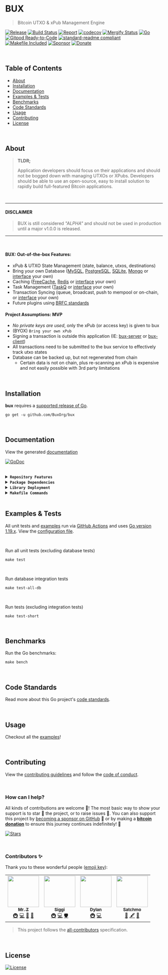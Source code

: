 # BUX
> Bitcoin UTXO & xPub Management Engine

[![Release](https://img.shields.io/github/release-pre/BuxOrg/bux.svg?logo=github&style=flat&v=2)](https://github.com/BuxOrg/bux/releases)
[![Build Status](https://img.shields.io/github/actions/workflow/status/BuxOrg/bux/run-tests.yml?branch=master&v=2)](https://github.com/BuxOrg/bux/actions)
[![Report](https://goreportcard.com/badge/github.com/BuxOrg/bux?style=flat&v=2)](https://goreportcard.com/report/github.com/BuxOrg/bux)
[![codecov](https://codecov.io/gh/BuxOrg/bux/branch/master/graph/badge.svg?v=2)](https://codecov.io/gh/BuxOrg/bux)
[![Mergify Status](https://img.shields.io/endpoint.svg?url=https://api.mergify.com/v1/badges/BuxOrg/bux&style=flat&v=2)](https://mergify.com)
[![Go](https://img.shields.io/github/go-mod/go-version/BuxOrg/bux?v=2)](https://golang.org/)
<br>
[![Gitpod Ready-to-Code](https://img.shields.io/badge/Gitpod-ready--to--code-blue?logo=gitpod&v=2)](https://gitpod.io/#https://github.com/BuxOrg/bux)
[![standard-readme compliant](https://img.shields.io/badge/readme%20style-standard-brightgreen.svg?style=flat&v=2)](https://github.com/RichardLitt/standard-readme)
[![Makefile Included](https://img.shields.io/badge/Makefile-Supported%20-brightgreen?=flat&logo=probot&v=2)](Makefile)
[![Sponsor](https://img.shields.io/badge/sponsor-mrz1836-181717.svg?logo=github&style=flat&v=2)](https://github.com/sponsors/mrz1836)
[![Donate](https://img.shields.io/badge/donate-bitcoin-ff9900.svg?logo=bitcoin&style=flat&v=2)](https://gobitcoinsv.com/#sponsor?utm_source=github&utm_medium=sponsor-link&utm_campaign=bux&utm_term=bux&utm_content=bux)

<br/>

## Table of Contents
- [About](#about)
- [Installation](#installation)
- [Documentation](#documentation)
- [Examples & Tests](#examples--tests)
- [Benchmarks](#benchmarks)
- [Code Standards](#code-standards)
- [Usage](#usage)
- [Contributing](#contributing)
- [License](#license)

<br/>

## About

> **TLDR;**
>
>Application developers should focus on their applications and should not be bogged down with managing UTXOs or XPubs. Developers should be able to use an open-source, easy to install solution to rapidly build full-featured Bitcoin applications.

<br/>

----
#### DISCLAIMER
> BUX is still considered _"ALPHA"_ and should not be used in production until a major v1.0.0 is released.
----
<br/>

#### BUX: Out-of-the-box Features:
- xPub & UTXO State Management (state, balance, utxos, destinations)
- Bring your own Database ([MySQL](https://www.mysql.com/), [PostgreSQL](https://www.postgresql.org/), [SQLite](https://www.sqlite.org), [Mongo](https://www.mongodb.com/) or [interface](https://github.com/mrz1836/go-datastore/blob/master/interface.go) your own)
- Caching ([FreeCache](https://github.com/github.com/coocood/freecache), [Redis](https://redis.io/) or [interface](https://github.com/mrz1836/go-cachestore/blob/master/interface.go) your own)
- Task Management ([TaskQ](https://github.com/vmihailenco/taskq) or [interface](taskmanager/interface.go) your own)
- Transaction Syncing (queue, broadcast, push to mempool or on-chain, or [interface](chainstate/interface.go) your own)
- Future plugins using [BRFC standards](http://bsvalias.org/01-brfc-specifications.html)

#### **Project Assumptions: MVP**
- _No private keys are used_, only the xPub (or access key) is given to bux
- (BYOX) `Bring your own xPub`
- Signing a transaction is outside this application (IE: [bux-server](https://github.com/BuxOrg/bux-server) or [bux-client](https://github.com/BuxOrg/go-buxclient))
- All transactions need to be submitted to the bux service to effectively track utxo states
- Database can be backed up, but not regenerated from chain
  - Certain data is not on chain, plus re-scanning an xPub is expensive and not easily possible with 3rd party limitations


<br/>

## Installation

**bux** requires a [supported release of Go](https://golang.org/doc/devel/release.html#policy).
```shell script
go get -u github.com/BuxOrg/bux
```

<br/>

## Documentation
View the generated [documentation](https://pkg.go.dev/github.com/BuxOrg/bux)

[![GoDoc](https://godoc.org/github.com/BuxOrg/bux?status.svg&style=flat&v=2)](https://pkg.go.dev/github.com/BuxOrg/bux)

<br/>

<details>
<summary><strong><code>Repository Features</code></strong></summary>
<br/>

This repository was created using [MrZ's `go-template`](https://github.com/mrz1836/go-template#about)

#### Built-in Features
- Continuous integration via [GitHub Actions](https://github.com/features/actions)
- Build automation via [Make](https://www.gnu.org/software/make)
- Dependency management using [Go Modules](https://github.com/golang/go/wiki/Modules)
- Code formatting using [gofumpt](https://github.com/mvdan/gofumpt) and linting with [golangci-lint](https://github.com/golangci/golangci-lint) and [yamllint](https://yamllint.readthedocs.io/en/stable/index.html)
- Unit testing with [testify](https://github.com/stretchr/testify), [race detector](https://blog.golang.org/race-detector), code coverage [HTML report](https://blog.golang.org/cover) and [Codecov report](https://codecov.io/)
- Releasing using [GoReleaser](https://github.com/goreleaser/goreleaser) on [new Tag](https://git-scm.com/book/en/v2/Git-Basics-Tagging)
- Dependency scanning and updating thanks to [Dependabot](https://dependabot.com) and [Nancy](https://github.com/sonatype-nexus-community/nancy)
- Security code analysis using [CodeQL Action](https://docs.github.com/en/github/finding-security-vulnerabilities-and-errors-in-your-code/about-code-scanning)
- Automatic syndication to [pkg.go.dev](https://pkg.go.dev/) on every release
- Generic templates for [Issues and Pull Requests](https://docs.github.com/en/communities/using-templates-to-encourage-useful-issues-and-pull-requests/configuring-issue-templates-for-your-repository) in GitHub
- All standard GitHub files such as `LICENSE`, `CONTRIBUTING.md`, `CODE_OF_CONDUCT.md`, and `SECURITY.md`
- Code [ownership configuration](.github/CODEOWNERS) for GitHub
- All your ignore files for [vs-code](.editorconfig), [docker](.dockerignore) and [git](.gitignore)
- Automatic sync for [labels](.github/labels.yml) into GitHub using a pre-defined [configuration](.github/labels.yml)
- Built-in powerful merging rules using [Mergify](https://mergify.io/)
- Welcome [new contributors](.github/mergify.yml) on their first Pull-Request
- Follows the [standard-readme](https://github.com/RichardLitt/standard-readme/blob/master/spec.md) specification
- [Visual Studio Code](https://code.visualstudio.com) configuration with [Go](https://code.visualstudio.com/docs/languages/go)
- (Optional) [Slack](https://slack.com), [Discord](https://discord.com) or [Twitter](https://twitter.com) announcements on new GitHub Releases
- (Optional) Easily add [contributors](https://allcontributors.org/docs/en/bot/installation) in any Issue or Pull-Request

</details>

<details>
<summary><strong><code>Package Dependencies</code></strong></summary>
<br/>

- [bitcoinschema/go-bitcoin](https://github.com/bitcoinschema/go-bitcoin)
- [bitcoinschema/go-map](https://github.com/bitcoinschema/go-map)
- [coocood/freecache](https://github.com/coocood/freecache)
- [gorm.io/gorm](https://gorm.io/gorm)
- [libsv/go-bk](https://github.com/libsv/go-bk)
- [libsv/go-bt](https://github.com/libsv/go-bt)
- [mrz1836/go-cache](https://github.com/mrz1836/go-cache)
- [mrz1836/go-cachestore](https://github.com/mrz1836/go-cachestore)
- [mrz1836/go-datastore](https://github.com/mrz1836/go-datastore)
- [mrz1836/go-logger](https://github.com/mrz1836/go-logger)
- [mrz1836/go-nownodes](https://github.com/mrz1836/go-nownodes)
- [mrz1836/go-whatsonchain](https://github.com/mrz1836/go-whatsonchain)
- [newrelic/go-agent](https://github.com/newrelic/go-agent)
- [robfig/cron](https://github.com/robfig/cron)
- [stretchr/testify](https://github.com/stretchr/testify)
- [tonicpow/go-minercraft](https://github.com/tonicpow/go-minercraft)
- [bitcoin-sv/go-paymail](https://github.com/bitcoin-sv/go-paymail)
- [vmihailenco/taskq](https://github.com/vmihailenco/taskq)
</details>

<details>
<summary><strong><code>Library Deployment</code></strong></summary>
<br/>

Releases are automatically created when you create a new [git tag](https://git-scm.com/book/en/v2/Git-Basics-Tagging)!

If you want to manually make releases, please install GoReleaser:

[goreleaser](https://github.com/goreleaser/goreleaser) for easy binary or library deployment to GitHub and can be installed:
- **using make:** `make install-releaser`
- **using brew:** `brew install goreleaser`

The [.goreleaser.yml](.goreleaser.yml) file is used to configure [goreleaser](https://github.com/goreleaser/goreleaser).

<br/>

### Automatic Releases on Tag Creation (recommended)
Automatic releases via [GitHub Actions](.github/workflows/release.yml) from creating a new tag:
```shell
make tag version=1.2.3
```

<br/>

### Manual Releases (optional)
Use `make release-snap` to create a snapshot version of the release, and finally `make release` to ship to production (manually).

<br/>

</details>

<details>
<summary><strong><code>Makefile Commands</code></strong></summary>
<br/>

View all `makefile` commands
```shell script
make help
```

List of all current commands:
```text
all                           Runs multiple commands
clean                         Remove previous builds and any cached data
clean-mods                    Remove all the Go mod cache
coverage                      Shows the test coverage
diff                          Show the git diff
generate                      Runs the go generate command in the base of the repo
godocs                        Sync the latest tag with GoDocs
help                          Show this help message
install                       Install the application
install-all-contributors      Installs all contributors locally
install-go                    Install the application (Using Native Go)
install-releaser              Install the GoReleaser application
lint                          Run the golangci-lint application (install if not found)
release                       Full production release (creates release in GitHub)
release                       Runs common.release then runs godocs
release-snap                  Test the full release (build binaries)
release-test                  Full production test release (everything except deploy)
replace-version               Replaces the version in HTML/JS (pre-deploy)
tag                           Generate a new tag and push (tag version=0.0.0)
tag-remove                    Remove a tag if found (tag-remove version=0.0.0)
tag-update                    Update an existing tag to current commit (tag-update version=0.0.0)
test                          Runs lint and ALL tests
test-all-db                   Runs all tests including embedded database tests
test-all-db-ci                Runs all tests including embedded database tests (CI)
test-ci                       Runs all tests via CI (exports coverage)
test-ci-no-race               Runs all tests via CI (no race) (exports coverage)
test-ci-short                 Runs unit tests via CI (exports coverage)
test-no-lint                  Runs just tests
test-short                    Runs vet, lint and tests (excludes integration tests)
test-unit                     Runs tests and outputs coverage
uninstall                     Uninstall the application (and remove files)
update-contributors           Regenerates the contributors html/list
update-linter                 Update the golangci-lint package (macOS only)
vet                           Run the Go vet application
```
</details>

<br/>

## Examples & Tests
All unit tests and [examples](examples) run via [GitHub Actions](https://github.com/BuxOrg/bux/actions) and
uses [Go version 1.19.x](https://golang.org/doc/go1.19). View the [configuration file](.github/workflows/run-tests.yml).

<br/>

Run all unit tests (excluding database tests)
```shell script
make test
```

<br/>

Run database integration tests
```shell script
make test-all-db
```

<br/>

Run tests (excluding integration tests)
```shell script
make test-short
```

<br/>

## Benchmarks
Run the Go benchmarks:
```shell script
make bench
```

<br/>

## Code Standards
Read more about this Go project's [code standards](.github/CODE_STANDARDS.md).

<br/>

## Usage
Checkout all the [examples](examples)!

<br/>

## Contributing
View the [contributing guidelines](.github/CONTRIBUTING.md) and follow the [code of conduct](.github/CODE_OF_CONDUCT.md).

<br/>

### How can I help?
All kinds of contributions are welcome :raised_hands:!
The most basic way to show your support is to star :star2: the project, or to raise issues :speech_balloon:.
You can also support this project by [becoming a sponsor on GitHub](https://github.com/sponsors/mrz1836) :clap:
or by making a [**bitcoin donation**](https://gobitcoinsv.com/#sponsor?utm_source=github&utm_medium=sponsor-link&utm_campaign=bux&utm_term=bux&utm_content=bux) to ensure this journey continues indefinitely! :rocket:

[![Stars](https://img.shields.io/github/stars/BuxOrg/bux?label=Please%20like%20us&style=social&v=2)](https://github.com/BuxOrg/bux/stargazers)

<br/>

### Contributors ✨
Thank you to these wonderful people ([emoji key](https://allcontributors.org/docs/en/emoji-key)):

<!-- ALL-CONTRIBUTORS-LIST:START - Do not remove or modify this section -->
<!-- prettier-ignore-start -->
<!-- markdownlint-disable -->
<table>
  <tr>
    <td align="center"><a href="https://mrz1818.com"><img src="https://avatars.githubusercontent.com/u/3743002?v=4?s=100" width="100px;" alt=""/><br /><sub><b>Mr. Z</b></sub></a><br /><a href="#infra-mrz1836" title="Infrastructure (Hosting, Build-Tools, etc)">🚇</a> <a href="https://github.com/BuxOrg/bux/commits?author=mrz1836" title="Code">💻</a> <a href="#maintenance-mrz1836" title="Maintenance">🚧</a> <a href="#business-mrz1836" title="Business development">💼</a></td>
    <td align="center"><a href="https://github.com/icellan"><img src="https://avatars.githubusercontent.com/u/4411176?v=4?s=100" width="100px;" alt=""/><br /><sub><b>Siggi</b></sub></a><br /><a href="#infra-icellan" title="Infrastructure (Hosting, Build-Tools, etc)">🚇</a> <a href="https://github.com/BuxOrg/bux/commits?author=icellan" title="Code">💻</a> <a href="#security-icellan" title="Security">🛡️</a></td>
    <td align="center"><a href="https://github.com/galt-tr"><img src="https://avatars.githubusercontent.com/u/64976002?v=4?s=100" width="100px;" alt=""/><br /><sub><b>Dylan</b></sub></a><br /><a href="#infra-galt-tr" title="Infrastructure (Hosting, Build-Tools, etc)">🚇</a> <a href="https://github.com/BuxOrg/bux/commits?author=galt-tr" title="Code">💻</a></td>
    <td align="center"><a href="https://github.com/rohenaz"><img src="https://avatars.githubusercontent.com/u/456719?v=4?s=100" width="100px;" alt=""/><br /><sub><b>Satchmo</b></sub></a><br /><a href="#blog-rohenaz" title="Blogposts">📝</a> <a href="#content-rohenaz" title="Content">🖋</a> <a href="#design-rohenaz" title="Design">🎨</a></td>
  </tr>
</table>

<!-- markdownlint-restore -->
<!-- prettier-ignore-end -->

<!-- ALL-CONTRIBUTORS-LIST:END -->

> This project follows the [all-contributors](https://github.com/all-contributors/all-contributors) specification.

<br/>

## License

[![License](https://img.shields.io/github/license/BuxOrg/bux.svg?style=flat&v=2)](LICENSE)
